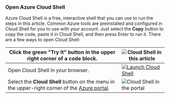 
### Open Azure Cloud Shell

Azure Cloud Shell is a free, interactive shell that you can use to run the steps in this article. Common Azure tools are preinstalled and configured in Cloud Shell for you to use with your account. Just select the **Copy** button to copy the code, paste it in Cloud Shell, and then press Enter to run it. There are a few ways to open Cloud Shell:

| Click the green "Try It" button in the upper right corner of a code block.                                                   | ![Cloud Shell in this article](~/images/cli-try-it.png)                                                                        |
| ------------------------------------------------------------------------------------------------------------------------ | ------------------------------------------------------------------------------------------------------------------------------ |
| Open Cloud Shell in your browser.                                                                                        | [![Launch Cloud Shell](https://shell.azure.com/images/launchcloudshell.png "Launch Cloud Shell")](https://shell.azure.com.bash) |
| Select the **Cloud Shell** button on the menu in the upper-right corner of the [Azure portal](https://portal.azure.com). | ![Cloud Shell in the portal](~/images/cloud-shell-menu.png)                                                                    |
